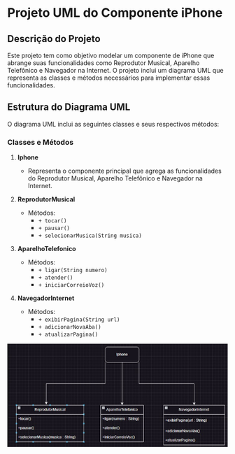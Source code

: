 # Projeto UML do Componente iPhone

## Descrição do Projeto

Este projeto tem como objetivo modelar um componente de iPhone que abrange suas funcionalidades como Reprodutor Musical, Aparelho Telefônico e Navegador na Internet. O projeto inclui um diagrama UML que representa as classes e métodos necessários para implementar essas funcionalidades.

## Estrutura do Diagrama UML

O diagrama UML inclui as seguintes classes e seus respectivos métodos:

### Classes e Métodos

1. **Iphone**
   - Representa o componente principal que agrega as funcionalidades do Reprodutor Musical, Aparelho Telefônico e Navegador na Internet.
   
2. **ReprodutorMusical**
   - Métodos:
     - `+ tocar()`
     - `+ pausar()`
     - `+ selecionarMusica(String musica)`

3. **AparelhoTelefonico**
   - Métodos:
     - `+ ligar(String numero)`
     - `+ atender()`
     - `+ iniciarCorreioVoz()`

4. **NavegadorInternet**
   - Métodos:
     - `+ exibirPagina(String url)`
     - `+ adicionarNovaAba()`
     - `+ atualizarPagina()`

![README](<README Iphone.jpg>)
